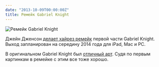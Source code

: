 ```yaml
---
date: "2013-10-09T00:00:00Z"
title: Ремейк Gabriel Knight
---
```


![Ремейк Gabriel Knight](/img/posts/gabriel-knight-remake.jpg)

Джейн Дженсон [делает хайрез ремейк](http://www.gabrielknight20th.com/) первой части Gabriel Knight. Выход запланирован на середину 2014 года для iPad, Mac и PC.

В оригинальном Gabriel Knight был [отличный арт](blog/gabriel-knight-art/). Судя по первым картинкам в ремейке с этим все тоже хорошо. 
